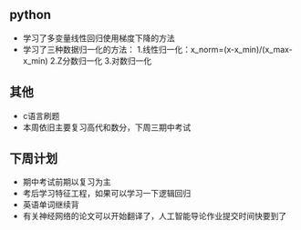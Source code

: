## python
- 学习了多变量线性回归使用梯度下降的方法
- 学习了三种数据归一化的方法： 1.线性归一化：x_norm=(x-x_min)/(x_max-x_min)  2.Z分数归一化  3.对数归一化
## 其他
- c语言刷题
- 本周依旧主要复习高代和数分，下周三期中考试
## 下周计划
- 期中考试前期以复习为主
- 考后学习特征工程，如果可以学习一下逻辑回归
- 英语单词继续背
- 有关神经网络的论文可以开始翻译了，人工智能导论作业提交时间快要到了
